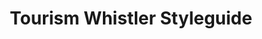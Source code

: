 ---
title: Tourism Whistler Styleguide
link: http://www.whistler.com/styleguide/
tags:
 - frontend
 - patterns
---